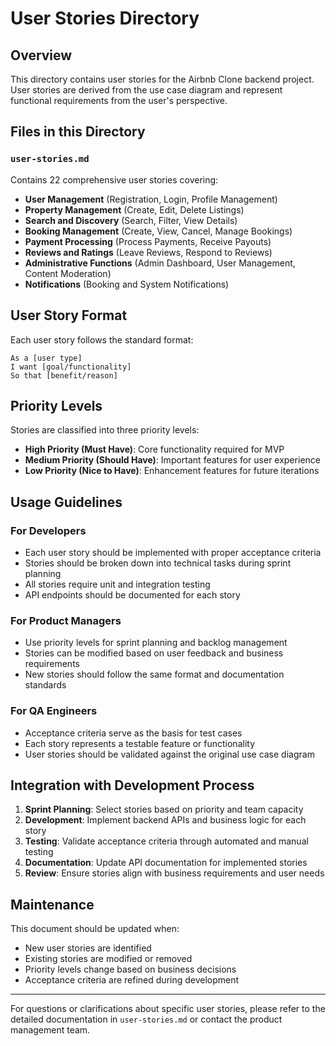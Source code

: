 # User Stories Directory

## Overview
This directory contains user stories for the Airbnb Clone backend project. User stories are derived from the use case diagram and represent functional requirements from the user's perspective.

## Files in this Directory

### `user-stories.md`
Contains 22 comprehensive user stories covering:
- **User Management** (Registration, Login, Profile Management)
- **Property Management** (Create, Edit, Delete Listings)
- **Search and Discovery** (Search, Filter, View Details)
- **Booking Management** (Create, View, Cancel, Manage Bookings)
- **Payment Processing** (Process Payments, Receive Payouts)
- **Reviews and Ratings** (Leave Reviews, Respond to Reviews)
- **Administrative Functions** (Admin Dashboard, User Management, Content Moderation)
- **Notifications** (Booking and System Notifications)

## User Story Format
Each user story follows the standard format:
```
As a [user type]
I want [goal/functionality]
So that [benefit/reason]
```

## Priority Levels
Stories are classified into three priority levels:
- **High Priority (Must Have)**: Core functionality required for MVP
- **Medium Priority (Should Have)**: Important features for user experience
- **Low Priority (Nice to Have)**: Enhancement features for future iterations

## Usage Guidelines

### For Developers
- Each user story should be implemented with proper acceptance criteria
- Stories should be broken down into technical tasks during sprint planning
- All stories require unit and integration testing
- API endpoints should be documented for each story

### For Product Managers
- Use priority levels for sprint planning and backlog management
- Stories can be modified based on user feedback and business requirements
- New stories should follow the same format and documentation standards

### For QA Engineers
- Acceptance criteria serve as the basis for test cases
- Each story represents a testable feature or functionality
- User stories should be validated against the original use case diagram

## Integration with Development Process

1. **Sprint Planning**: Select stories based on priority and team capacity
2. **Development**: Implement backend APIs and business logic for each story
3. **Testing**: Validate acceptance criteria through automated and manual testing
4. **Documentation**: Update API documentation for implemented stories
5. **Review**: Ensure stories align with business requirements and user needs

## Maintenance
This document should be updated when:
- New user stories are identified
- Existing stories are modified or removed
- Priority levels change based on business decisions
- Acceptance criteria are refined during development

---

For questions or clarifications about specific user stories, please refer to the detailed documentation in `user-stories.md` or contact the product management team.
